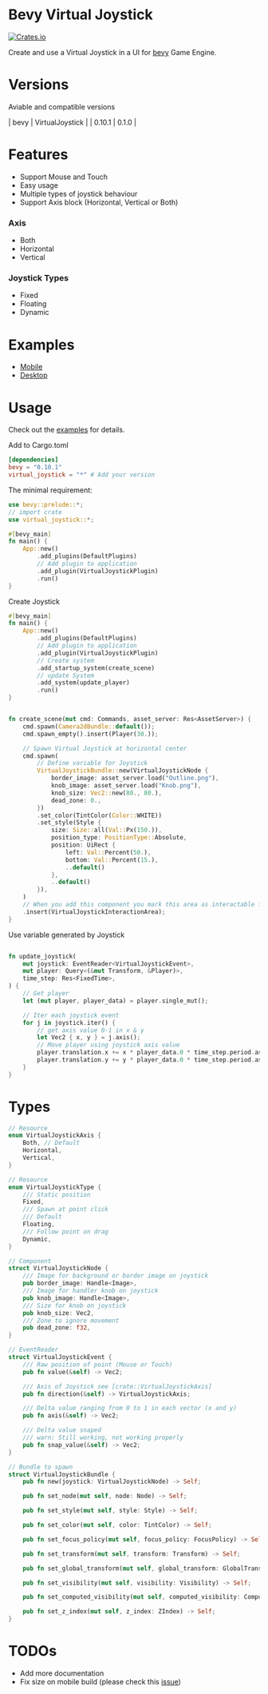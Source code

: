 # Bevy Virtual Joystick
[![Crates.io](https://img.shields.io/crates/v/virtual_joystick)](https://crates.io/crates/virtual_joystick)

Create and use a Virtual Joystick in a UI for [bevy](https://bevyengine.org/) Game Engine.

# Versions
Aviable and compatible versions

|  bevy  | VirtualJoystick |
| 0.10.1 |      0.1.0      |

# Features
- Support Mouse and Touch
- Easy usage
- Multiple types of joystick behaviour
- Support Axis block (Horizontal, Vertical or Both)

### Axis
- Both
- Horizontal
- Vertical

### Joystick Types
- Fixed
- Floating
- Dynamic

# Examples
- [Mobile](./examples/simple_mobile)
- [Desktop](./examples/simple_pc)

# Usage
Check out the [examples](./examples) for details.

Add to Cargo.toml
```toml
[dependencies]
bevy = "0.10.1"
virtual_joystick = "*" # Add your version
```

The minimal requirement:
```rs
use bevy::prelude::*;
// import crate
use virtual_joystick::*;

#[bevy_main]
fn main() {
    App::new()
        .add_plugins(DefaultPlugins)
        // Add plugin to application
        .add_plugin(VirtualJoystickPlugin)
        .run()
}
```

Create Joystick
```rs
#[bevy_main]
fn main() {
    App::new()
        .add_plugins(DefaultPlugins)
        // Add plugin to application
        .add_plugin(VirtualJoystickPlugin)
        // Create system
        .add_startup_system(create_scene)
        // update System
        .add_system(update_player)
        .run()
}


fn create_scene(mut cmd: Commands, asset_server: Res<AssetServer>) {
    cmd.spawn(Camera2dBundle::default());
    cmd.spawn_empty().insert(Player(30.));

    // Spawn Virtual Joystick at horizontal center
    cmd.spawn(
        // Define variable for Joystick
        VirtualJoystickBundle::new(VirtualJoystickNode {
            border_image: asset_server.load("Outline.png"),
            knob_image: asset_server.load("Knob.png"),
            knob_size: Vec2::new(80., 80.),
            dead_zone: 0.,
        })
        .set_color(TintColor(Color::WHITE))
        .set_style(Style {
            size: Size::all(Val::Px(150.)),
            position_type: PositionType::Absolute,
            position: UiRect {
                left: Val::Percent(50.),
                bottom: Val::Percent(15.),
                ..default()
            },
            ..default()
        }),
    )
    // When you add this component you mark this area as interactable for Joystick
    .insert(VirtualJoystickInteractionArea);
}
```

Use variable generated by Joystick
```rs

fn update_joystick(
    mut joystick: EventReader<VirtualJoystickEvent>,
    mut player: Query<(&mut Transform, &Player)>,
    time_step: Res<FixedTime>,
) {
    // Get player
    let (mut player, player_data) = player.single_mut();

    // Iter each joystick event
    for j in joystick.iter() {
        // get axis value 0-1 in x & y
        let Vec2 { x, y } = j.axis();
        // Move player using joystick axis value
        player.translation.x += x * player_data.0 * time_step.period.as_secs_f32();
        player.translation.y += y * player_data.0 * time_step.period.as_secs_f32();
    }
}
```

# Types

```rs
// Resource
enum VirtualJoystickAxis {
    Both, // Default
    Horizontal,
    Vertical,
}

// Resource
enum VirtualJoystickType {
    /// Static position
    Fixed,
    /// Spawn at point click
    /// Default
    Floating,
    /// Follow point on drag
    Dynamic,
}

// Component
struct VirtualJoystickNode {
    /// Image for background or border image on joystick
    pub border_image: Handle<Image>,
    /// Image for handler knob on joystick
    pub knob_image: Handle<Image>,
    /// Size for knob on joystick
    pub knob_size: Vec2,
    /// Zone to ignore movement
    pub dead_zone: f32,
}

// EventReader
struct VirtualJoystickEvent {
    /// Raw position of point (Mouse or Touch)
    pub fn value(&self) -> Vec2;

    /// Axis of Joystick see [crate::VirtualJoystickAxis]
    pub fn direction(&self) -> VirtualJoystickAxis;

    /// Delta value ranging from 0 to 1 in each vector (x and y)
    pub fn axis(&self) -> Vec2;

    /// Delta value snaped
    /// warn: Still working, not working properly
    pub fn snap_value(&self) -> Vec2;
}

// Bundle to spawn
struct VirtualJoystickBundle {
    pub fn new(joystick: VirtualJoystickNode) -> Self;

    pub fn set_node(mut self, node: Node) -> Self;

    pub fn set_style(mut self, style: Style) -> Self;

    pub fn set_color(mut self, color: TintColor) -> Self;

    pub fn set_focus_policy(mut self, focus_policy: FocusPolicy) -> Self;

    pub fn set_transform(mut self, transform: Transform) -> Self;

    pub fn set_global_transform(mut self, global_transform: GlobalTransform) -> Self;

    pub fn set_visibility(mut self, visibility: Visibility) -> Self;

    pub fn set_computed_visibility(mut self, computed_visibility: ComputedVisibility) -> Self;

    pub fn set_z_index(mut self, z_index: ZIndex) -> Self;
}
```

# TODOs
- Add more documentation
- Fix size on mobile build (please check this [issue](https://github.com/bevyengine/bevy/issues/8322))
